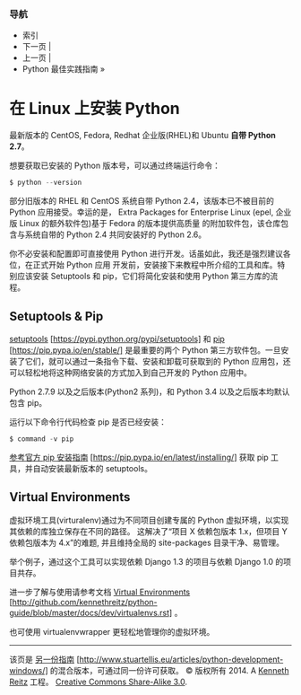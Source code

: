 ### 导航

*   索引
*   下一页 |
*   上一页 |
*   Python 最佳实践指南 »

 # 在 Linux 上安装 Python

最新版本的 CentOS, Fedora, Redhat 企业版(RHEL)和 Ubuntu **自带 Python 2.7**。

想要获取已安装的 Python 版本号，可以通过终端运行命令：

```py
$ python --version 
```

部分旧版本的 RHEL 和 CentOS 系统自带 Python 2.4，该版本已不被目前的 Python 应用接受。幸运的是， Extra Packages for Enterprise Linux (epel, 企业版 Linux 的额外软件包)基于 Fedora 的版本提供高质量 的附加软件包，该仓库包含与系统自带的 Python 2.4 共同安装好的 Python 2.6。

你不必安装和配置即可直接使用 Python 进行开发。话虽如此，我还是强烈建议各位，在正式开始 Python 应用 开发前，安装接下来教程中所介绍的工具和库。特别应该安装 Setuptools 和 pip，它们将简化安装和使用 Python 第三方库的流程。

## Setuptools & Pip

[setuptools](https://pypi.python.org/pypi/setuptools) [https://pypi.python.org/pypi/setuptools] 和 [pip](https://pip.pypa.io/en/stable/) [https://pip.pypa.io/en/stable/] 是最重要的两个 Python 第三方软件包。一旦安装了它们，就可以通过一条指令下载、安装和卸载可获取到的 Python 应用包，还可以轻松地将这种网络安装的方式加入到自己开发的 Python 应用中。

Python 2.7.9 以及之后版本(Python2 系列)，和 Python 3.4 以及之后版本均默认包含 pip。

运行以下命令行代码检查 pip 是否已经安装：

```py
$ command -v pip 
```

[参考官方 pip 安装指南](https://pip.pypa.io/en/latest/installing/) [https://pip.pypa.io/en/latest/installing/] 获取 pip 工具，并自动安装最新版本的 setuptools。

## Virtual Environments

虚拟环境工具(virturalenv)通过为不同项目创建专属的 Python 虚拟环境，以实现其依赖的库独立保存在不同的路径。 这解决了“项目 X 依赖包版本 1.x，但项目 Y 依赖包版本为 4.x”的难题, 并且维持全局的 site-packages 目录干净、易管理。

举个例子，通过这个工具可以实现依赖 Django 1.3 的项目与依赖 Django 1.0 的项目共存。

进一步了解与使用请参考文档 [Virtual Environments](http://github.com/kennethreitz/python-guide/blob/master/docs/dev/virtualenvs.rst) [http://github.com/kennethreitz/python-guide/blob/master/docs/dev/virtualenvs.rst] 。

也可使用 virtualenvwrapper 更轻松地管理你的虚拟环境。

* * *

该页是 [另一份指南](http://www.stuartellis.eu/articles/python-development-windows/) [http://www.stuartellis.eu/articles/python-development-windows/] 的混合版本，可通过同一份许可获取。 © 版权所有 2014\. A <a href="http://kennethreitz.com/pages/open-projects.html">Kenneth Reitz</a> 工程。 <a href="http://creativecommons.org/licenses/by-nc-sa/3.0/"> Creative Commons Share-Alike 3.0</a>.